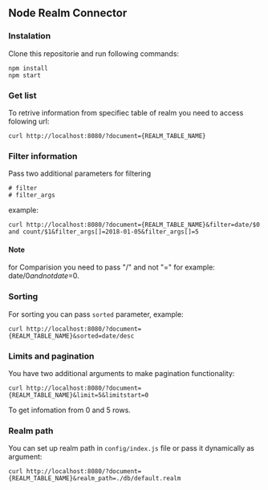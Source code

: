 ## Node Realm Connector

### Instalation

Clone this repositorie and run following commands:

```
npm install
npm start
```

### Get list

To retrive information from specifiec table of realm you need to access folowing url:

```
curl http://localhost:8080/?document={REALM_TABLE_NAME}
```

### Filter information

Pass two additional parameters for filtering

```
# filter
# filter_args
```

example:

```
curl http://localhost:8080/?document={REALM_TABLE_NAME}&filter=date/$0 and count/$1&filter_args[]=2018-01-05&filter_args[]=5
```

#### Note

for Comparision you need to pass "/" and not "=" for example: date/$0 and not date=$0.

### Sorting

For sorting you can pass ```sorted``` parameter, example:

```
curl http://localhost:8080/?document={REALM_TABLE_NAME}&sorted=date/desc
```

### Limits and pagination

You have two additional arguments to make pagination functionality:

```
curl http://localhost:8080/?document={REALM_TABLE_NAME}&limit=5&limitstart=0
```

To get infomation from 0 and 5 rows.

### Realm path

You can set up realm path in ```config/index.js``` file or pass it dynamically as argument:

```
curl http://localhost:8080/?document={REALM_TABLE_NAME}&realm_path=./db/default.realm
```









